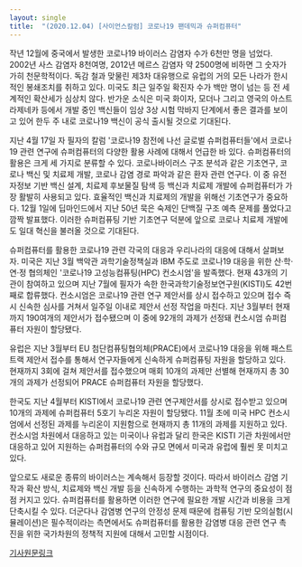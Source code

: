 ```yaml
---
layout: single
title:  "(2020.12.04) [사이언스칼럼] 코로나19 팬데믹과 슈퍼컴퓨터"
---
```


작년 12월에 중국에서 발생한 코로나19 바이러스 감염자 수가 6천만 명을 넘었다. 2002년 사스 감염자 8천여명, 2012년 메르스 감염자 약 2500명에 비하면 그 숫자가 가히 천문학적이다. 독감 철과 맞물린 제3차 대유행으로 유럽의 거의 모든 나라가 한시적인 봉쇄조치를 취하고 있다. 미국도 최근 일주일 확진자 수가 백만 명이 넘는 등 전 세계적인 확산세가 심상치 않다. 반가운 소식은 미국 화이자, 모더나 그리고 영국의 아스트라제네카 등에서 개발 중인 백신들이 임상 3상 시험 막바지 단계에서 좋은 결과를 보이고 있어 한두 주 내로 코로나19 백신이 공식 출시될 것으로 기대된다.

지난 4월 17일 자 필자의 칼럼 '코로나19 참전에 나선 글로벌 슈퍼컴퓨터들'에서 코로나19 관련 연구에 슈퍼컴퓨터의 다양한 활용 사례에 대해서 언급한 바 있다. 슈퍼컴퓨터의 활용은 크게 세 가지로 분류할 수 있다. 코로나바이러스 구조 분석과 같은 기초연구, 코로나 백신 및 치료제 개발, 코로나 감염 경로 파악과 같은 환자 관련 연구다. 이 중 유전자정보 기반 백신 설계, 치료제 후보물질 탐색 등 백신과 치료제 개발에 슈퍼컴퓨터가 가장 활발히 사용되고 있다. 효율적인 백신과 치료제의 개발을 위해선 기초연구가 중요하다. 12월 1일에 딥마인드에서 지난 50년 묵은 숙제인 단백질 구조 예측 문제를 풀었다고 깜짝 발표했다. 이러한 슈퍼컴퓨팅 기반 기초연구 덕분에 앞으로 코로나 치료제 개발에도 일대 혁신을 불러올 것으로 기대된다.

슈퍼컴퓨터를 활용한 코로나19 관련 각국의 대응과 우리나라의 대응에 대해서 살펴보자. 미국은 지난 3월 백악관 과학기술정책실과 IBM 주도로 코로나19 대응을 위한 산·학·연·정 협의체인 '코로나19 고성능컴퓨팅(HPC) 컨소시엄'을 발족했다. 현재 43개의 기관이 참여하고 있으며 지난 7월에 필자가 속한 한국과학기술정보연구원(KISTI)도 42번째로 합류했다. 컨소시엄은 코로나19 관련 연구 제안서를 상시 접수하고 있으며 접수 즉시 신속한 심사를 거쳐서 일주일 이내로 제안서 선정 작업을 마친다. 지난 3월부터 현재까지 190여개의 제안서가 접수됐으며 이 중에 92개의 과제가 선정돼 컨소시엄 슈퍼컴퓨터 자원이 할당됐다.

유럽은 지난 3월부터 EU 첨단컴퓨팅협의체(PRACE)에서 코로나19 대응을 위해 패스트트랙 제안서 접수를 통해서 연구자들에게 신속하게 슈퍼컴퓨팅 자원을 할당하고 있다. 현재까지 3회에 걸쳐 제안서를 접수했으며 매회 10개의 과제만 선별해 현재까지 총 30개의 과제가 선정되어 PRACE 슈퍼컴퓨터 자원을 할당했다.

한국도 지난 4월부터 KISTI에서 코로나19 관련 연구제안서를 상시로 접수받고 있으며 10개의 과제에 슈퍼컴퓨터 5호기 누리온 자원이 할당됐다. 11월 초에 미국 HPC 컨소시엄에서 선정된 과제를 누리온이 지원함으로 현재까지 총 11개의 과제를 지원하고 있다. 컨소시엄 차원에서 대응하고 있는 미국이나 유럽과 달리 한국은 KISTI 기관 차원에서만 대응하고 있어 지원하는 슈퍼컴퓨터의 수와 규모 면에서 미국과 유럽에 훨씬 못 미치고 있다.

앞으로도 새로운 종류의 바이러스는 계속해서 등장할 것이다. 따라서 바이러스 감염 기작과 확산 방식, 치료제와 백신 개발 등을 신속하게 수행하는 과학적 연구의 중요성이 점점 커지고 있다. 슈퍼컴퓨터를 활용하면 이러한 연구에 필요한 개발 시간과 비용을 크게 단축시킬 수 있다. 더군다나 감염병 연구의 안정성 문제 때문에 컴퓨팅 기반 모의실험(시뮬레이션)은 필수적이라는 측면에서도 슈퍼컴퓨터를 활용한 감염병 대응 관련 연구 촉진을 위한 국가차원의 정책적 지원에 대해서 고민할 시점이다.

[기사원문링크](http://m.joongdo.co.kr/view.php?key=20201203010001159#ref)
